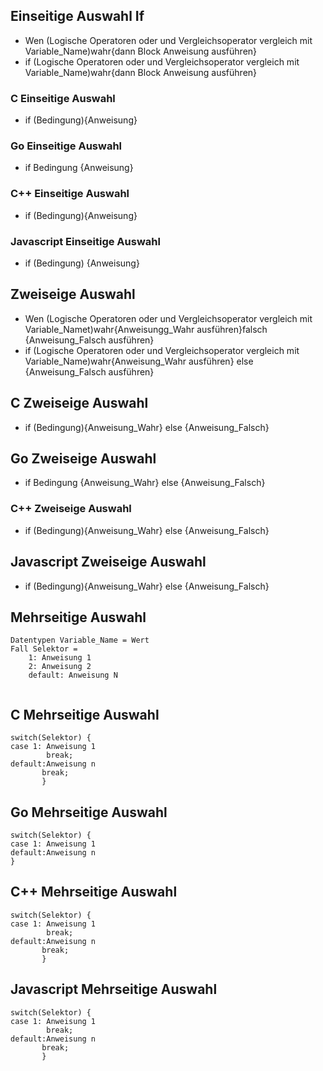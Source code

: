 ## Einseitige Auswahl If
* Wen (Logische Operatoren oder und Vergleichsoperator vergleich mit Variable_Name)wahr{dann Block Anweisung ausführen}
* if (Logische Operatoren oder und Vergleichsoperator vergleich mit Variable_Name)wahr{dann Block Anweisung  ausführen}
### C Einseitige Auswahl

* if (Bedingung){Anweisung}

### Go  Einseitige Auswahl

* if Bedingung {Anweisung}

### C++ Einseitige Auswahl
* if (Bedingung){Anweisung}



### Javascript Einseitige Auswahl
* if (Bedingung) {Anweisung}



## Zweiseige Auswahl 
* Wen (Logische Operatoren oder und Vergleichsoperator vergleich mit Variable_Namet)wahr{Anweisungg_Wahr ausführen}falsch {Anweisung_Falsch ausführen}
* if (Logische Operatoren oder und Vergleichsoperator vergleich mit Variable_Name)wahr{Anweisung_Wahr ausführen} else {Anweisung_Falsch ausführen}
## C Zweiseige Auswahl

* if (Bedingung){Anweisung_Wahr} else {Anweisung_Falsch}

## Go Zweiseige Auswahl

* if Bedingung {Anweisung_Wahr} else {Anweisung_Falsch}
### C++ Zweiseige Auswahl
* if (Bedingung){Anweisung_Wahr} else {Anweisung_Falsch}




## Javascript Zweiseige Auswahl
* if (Bedingung){Anweisung_Wahr} else {Anweisung_Falsch}


## Mehrseitige Auswahl
```
Datentypen Variable_Name = Wert
Fall Selektor = 
    1: Anweisung 1
    2: Anweisung 2
    default: Anweisung N
    
 ```

## C Mehrseitige Auswahl

```
switch(Selektor) {
case 1: Anweisung 1
        break;
default:Anweisung n
       break;
       }
```

## Go Mehrseitige Auswahl

```
switch(Selektor) {
case 1: Anweisung 1
default:Anweisung n
}
```

## C++ Mehrseitige Auswahl

```
switch(Selektor) {
case 1: Anweisung 1
        break;
default:Anweisung n
       break;
       }
```


## Javascript Mehrseitige Auswahl

```
switch(Selektor) {
case 1: Anweisung 1
        break;
default:Anweisung n
       break;
       }

```